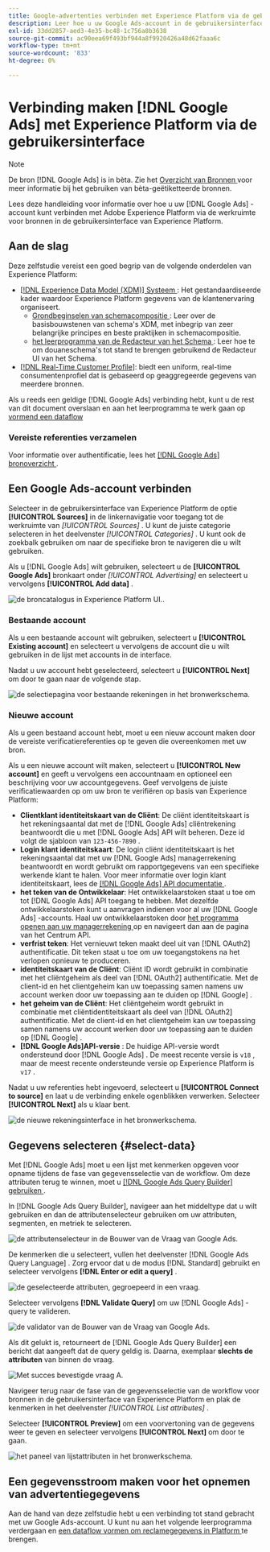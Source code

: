 ```yaml
---
title: Google-advertenties verbinden met Experience Platform via de gebruikersinterface
description: Leer hoe u uw Google Ads-account in de gebruikersinterface koppelt aan Adobe Experience Platform.
exl-id: 33dd2857-aed3-4e35-bc48-1c756a8b3638
source-git-commit: ac90eea69f493bf944a8f9920426a48d62faaa6c
workflow-type: tm+mt
source-wordcount: '833'
ht-degree: 0%

---
```


# Verbinding maken [!DNL Google Ads] met Experience Platform via de gebruikersinterface

>[!NOTE]
>
>De bron [!DNL Google Ads] is in bèta. Zie het [ Overzicht van Bronnen ](../../../../home.md#terms-and-conditions) voor meer informatie bij het gebruiken van bèta-geëtiketteerde bronnen.

Lees deze handleiding voor informatie over hoe u uw [!DNL Google Ads] -account kunt verbinden met Adobe Experience Platform via de werkruimte voor bronnen in de gebruikersinterface van Experience Platform.

## Aan de slag

Deze zelfstudie vereist een goed begrip van de volgende onderdelen van Experience Platform:

* [[!DNL Experience Data Model (XDM)]  Systeem ](../../../../../xdm/home.md): Het gestandaardiseerde kader waardoor Experience Platform gegevens van de klantenervaring organiseert.
   * [ Grondbeginselen van schemacompositie ](../../../../../xdm/schema/composition.md): Leer over de basisbouwstenen van schema&#39;s XDM, met inbegrip van zeer belangrijke principes en beste praktijken in schemacompositie.
   * [ het leerprogramma van de Redacteur van het Schema ](../../../../../xdm/tutorials/create-schema-ui.md): Leer hoe te om douaneschema&#39;s tot stand te brengen gebruikend de Redacteur UI van het Schema.
* [[!DNL Real-Time Customer Profile]](../../../../../profile/home.md): biedt een uniform, real-time consumentenprofiel dat is gebaseerd op geaggregeerde gegevens van meerdere bronnen.

Als u reeds een geldige [!DNL Google Ads] verbinding hebt, kunt u de rest van dit document overslaan en aan het leerprogramma te werk gaan op [ vormend een dataflow ](../../dataflow/advertising.md)

### Vereiste referenties verzamelen

Voor informatie over authentificatie, lees het [[!DNL Google Ads]  bronoverzicht ](../../../../connectors/advertising/ads.md).

## Een Google Ads-account verbinden

Selecteer in de gebruikersinterface van Experience Platform de optie **[!UICONTROL Sources]** in de linkernavigatie voor toegang tot de werkruimte van *[!UICONTROL Sources]* . U kunt de juiste categorie selecteren in het deelvenster *[!UICONTROL Categories]* . U kunt ook de zoekbalk gebruiken om naar de specifieke bron te navigeren die u wilt gebruiken.

Als u [!DNL Google Ads] wilt gebruiken, selecteert u de **[!UICONTROL Google Ads]** bronkaart onder *[!UICONTROL Advertising]* en selecteert u vervolgens **[!UICONTROL Add data]** .

![ de broncatalogus in Experience Platform UI.](../../../../images/tutorials/create/ads/catalog.png).

### Bestaande account

Als u een bestaande account wilt gebruiken, selecteert u **[!UICONTROL Existing account]** en selecteert u vervolgens de account die u wilt gebruiken in de lijst met accounts in de interface.

Nadat u uw account hebt geselecteerd, selecteert u **[!UICONTROL Next]** om door te gaan naar de volgende stap.

![ de selectiepagina voor bestaande rekeningen in het bronwerkschema.](../../../../images/tutorials/create/ads/existing.png)

### Nieuwe account

Als u geen bestaand account hebt, moet u een nieuw account maken door de vereiste verificatiereferenties op te geven die overeenkomen met uw bron.

Als u een nieuwe account wilt maken, selecteert u **[!UICONTROL New account]** en geeft u vervolgens een accountnaam en optioneel een beschrijving voor uw accountgegevens. Geef vervolgens de juiste verificatiewaarden op om uw bron te verifiëren op basis van Experience Platform:

* **Clientklant identiteitskaart van de Cliënt**: De cliënt identiteitskaart is het rekeningsaantal dat met de [!DNL Google Ads] cliëntrekening beantwoordt die u met [!DNL Google Ads] API wilt beheren. Deze id volgt de sjabloon van `123-456-7890` .
* **Login klant identiteitskaart**: De login cliënt identiteitskaart is het rekeningsaantal dat met uw [!DNL Google Ads] managerrekening beantwoordt en wordt gebruikt om rapportgegevens van een specifieke werkende klant te halen. Voor meer informatie over login klant identiteitskaart, lees de [[!DNL Google Ads]  API documentatie ](https://developers.google.com/search-ads/reporting/concepts/login-customer-id).
* **het teken van de Ontwikkelaar**: Het ontwikkelaarstoken staat u toe om tot [!DNL Google Ads] API toegang te hebben. Met dezelfde ontwikkelaarstoken kunt u aanvragen indienen voor al uw [!DNL Google Ads] -accounts. Haal uw ontwikkelaarstoken door [ het programma openen aan uw managerrekening ](https://ads.google.com/home/tools/manager-accounts/) op en navigeert dan aan de pagina van het Centrum API.
* **verfrist teken**: Het vernieuwt teken maakt deel uit van [!DNL OAuth2] authentificatie. Dit teken staat u toe om uw toegangstokens na het verlopen opnieuw te produceren.
* **identiteitskaart van de Cliënt**: Cliënt ID wordt gebruikt in combinatie met het cliëntgeheim als deel van [!DNL OAuth2] authentificatie. Met de client-id en het clientgeheim kan uw toepassing samen namens uw account werken door uw toepassing aan te duiden op [!DNL Google] .
* **het geheim van de Cliënt**: Het cliëntgeheim wordt gebruikt in combinatie met cliëntidentiteitskaart als deel van [!DNL OAuth2] authentificatie. Met de client-id en het clientgeheim kan uw toepassing samen namens uw account werken door uw toepassing aan te duiden op [!DNL Google] .
* **[!DNL Google Ads]API-versie** : De huidige API-versie wordt ondersteund door [!DNL Google Ads] . De meest recente versie is `v18` , maar de meest recente ondersteunde versie op Experience Platform is `v17` .

Nadat u uw referenties hebt ingevoerd, selecteert u **[!UICONTROL Connect to source]** en laat u de verbinding enkele ogenblikken verwerken. Selecteer **[!UICONTROL Next]** als u klaar bent.

![ de nieuwe rekeningsinterface in het bronwerkschema.](../../../../images/tutorials/create/ads/new.png)

## Gegevens selecteren {#select-data}

Met [!DNL Google Ads] moet u een lijst met kenmerken opgeven voor opname tijdens de fase van gegevensselectie van de workflow. Om deze attributen terug te winnen, moet u [[!DNL Google Ads Query Builder] gebruiken ](https://developers.google.com/google-ads/api/fields/v17/overview_query_builder).

In [!DNL Google Ads Query Builder], navigeer aan het middeltype dat u wilt gebruiken en dan de attributenselecteur gebruiken om uw attributen, segmenten, en metriek te selecteren.

![ de attributenselecteur in de Bouwer van de Vraag van Google Ads.](../../../../images/tutorials/create/ads/attributes.png)

De kenmerken die u selecteert, vullen het deelvenster [!DNL Google Ads Query Language] . Zorg ervoor dat u de modus [!DNL Standard] gebruikt en selecteer vervolgens **[!DNL Enter or edit a query]** .

![ de geselecteerde attributen, gegroepeerd in een vraag.](../../../../images/tutorials/create/ads/enter-query.png)

Selecteer vervolgens **[!DNL Validate Query]** om uw [!DNL Google Ads] -query te valideren.

![ de validator van de Bouwer van de Vraag van Google Ads.](../../../../images/tutorials/create/ads/validate-query.png)

Als dit gelukt is, retourneert de [!DNL Google Ads Query Builder] een bericht dat aangeeft dat de query geldig is. Daarna, exemplaar **slechts de attributen** van binnen de vraag.

![ Met succes bevestigde vraag A.](../../../../images/tutorials/create/ads/copy-query.png)

Navigeer terug naar de fase van de gegevensselectie van de workflow voor bronnen in de gebruikersinterface van Experience Platform en plak de kenmerken in het deelvenster *[!UICONTROL List attributes]* .

Selecteer **[!UICONTROL Preview]** om een voorvertoning van de gegevens weer te geven en selecteer vervolgens **[!UICONTROL Next]** om door te gaan.

![ het paneel van lijstattributen in het bronwerkschema.](../../../../images/tutorials/create/ads/list-attributes.png)

## Een gegevensstroom maken voor het opnemen van advertentiegegevens

Aan de hand van deze zelfstudie hebt u een verbinding tot stand gebracht met uw Google Ads-account. U kunt nu aan het volgende leerprogramma verdergaan en [ een dataflow vormen om reclamegegevens in Platform ](../../dataflow/advertising.md) te brengen.
